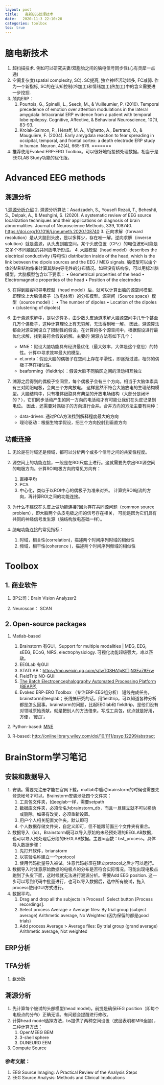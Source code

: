 ```yaml
---
layout: post
title:   高新EEG处理技术
date:   2020-11-3 22:10:20
categories: toolbox
toc: true
---
```




# 脑电新技术

1. 超扫描技术. 例如可以研究夫妻/双胞胎之间的脑电信号同步性(心有灵犀一点通)
2. 空间复杂度(spatial complexity, SC). SC提高, 独立神经活动越多, FC减弱. 作为一个新指标, SC的在认知控制(冷加工)和情绪加工(热加工)中的含义需要进一步挖掘.
3. 颅内ERP：
    1. Pourtois, G., Spinelli, L., Seeck, M., & Vuilleumier, P. (2010). Temporal precedence of emotion over attention modulations in the lateral amygdala: Intracranial ERP evidence from a patient with temporal lobe epilepsy. Cognitive, Affective, & Behavioral Neuroscience, 10(1), 83-93.
    2. Krolak-Salmon, P., Hénaff, M. A., Vighetto, A., Bertrand, O., & Mauguière, F. (2004). Early amygdala reaction to fear spreading in occipital, temporal, and frontal cortex: a depth electrode ERP study in human. Neuron, 42(4), 665-676.
=======
3. 推荐使用Evoked ERP-ERO Toolbox。可以很好地衔接预处理数据。相当于是EEGLAB Study功能的优化版。


# Advanced EEG methods

## 溯源分析

1.[溯源分析介绍](https://zhuanlan.zhihu.com/p/85780097)
2. 溯源分析算法：Asadzadeh, S., Yousefi Rezaii, T., Beheshti, S., Delpak, A., & Meshgini, S. (2020). A systematic review of EEG source localization techniques and their applications on diagnosis of brain abnormalities. Journal of Neuroscience Methods, 339, 108740. https://doi.org/10.1016/j.jneumeth.2020.108740
3. 正向求解（forward resolution）是从大脑到头皮，是以多算少，存在唯一解。逆向求解（inverse solution）就是溯源，从头皮到脑空间。某个头皮位置（CPz）的电位波形可能是又多个不同脑区的共同放电所形成。
4. 大脑模型（head model）describes the electrical conductivity (导电性) distribution inside of the head, which is the link between the dipole sources and the EEG / MEG signals.
脑模型可以由个体的MRI结构像来计算其脑内导电性的分布情况。如果没有结构像，可以用标准脑模型。大脑模型包含以下要素：
     • Geometrical properties of the head
     • Electromagnetic properties of the head
     • Position of the electrodes

5. 在得到脑容积导电模型（head model）后，就可以计算出脑的源空间模型，即理论上大脑偶极子（放电体素）的分布模型。源空间（Source space）模型（source model）：
     • The number of dipoles
     • Location of the dipoles
     • (clustering of dipoles)

6. 由于溯源求解中，是以少算多，由少数头皮通道求解大脑源空间中几千个甚至几万个偶极子，这种计算理论上有无穷解，无法得到唯一解。
因此，溯源算法都会对源空间设立了限制性的假设。在计算的多个源空间中，根据假设进行最优化求解，找到最符合假设的解。主要的
溯源方法有如下几个：
     * MNE：假设大脑功能具有经济最优化（最大效率，大体是这个意思）的特性。计算中寻求效率最大的模型。
     * eLoreta：假设大脑的偶极子在空间上存在平滑性，即逐渐过渡，相邻的偶极子存在相似性。
	 * beaforming（fieldtrip）：假设大脑不同脑区之间的活动相互独立
7. 溯源之后得到的偶极子空间里，每个偶极子会有三个方向。相当于大脑体素具有三对阴阳电极，会向三个方向放电。
这样显然不符合大脑放电的生理结构模型。大脑结构中，只有椎体细胞具有典型的开放电场结构（大部分是闭环的？），它们同步活动产生的同一方向的电活动才有可能让我们在头皮记录到电位。
因此，还需要对偶极子的方向进行合并。合并方向的方法主要有两种：
     * data-driven: 通过PCA方法找到解释程度最大的方向
	 * 理论驱动：根据生物学假设，把三个方向投射到垂直方向

## 功能连接

1. 无论是在时域还是频域，都可以分析两个或多个信号之间的共変性程度。
2. 源空间上的功能连接，一般是在ROI尺度上进行。这就需要先求出ROI源空间的电极方向。计算ROI电极方向的常见方向有：
     1. 直接平均
	 2. PCA
	 3. 中心化，类似于以ROI中心的偶极子为准来对齐。
计算完ROI电流的方向，再计算ROI之间的功能连接。
3. 为什么不建议在头皮上做功能连接?因为存在共同源问题（common source problem），即大脑两个头皮电极之间的信号存在相关，
可能是因为它们具有共同的神经信号发生源（脑结构放电基础一样）。

4. 脑电功能连接的常见指标：
     1. 时域，相关性(correlation)，描述两个时间序列时域的相似性
     2. 频域，相干性(coherence )，描述两个时间序列频域的相似性

# Toolbox

## 1. 商业软件

1. BP公司：Brain Vision Analyzer2

2. Neuroscan： SCAN

## 2. Open-source packages

1. Matlab-based
   1. Brainstorm 有GUI，Support for multiple modalities | MEG, EEG, sEEG, ECoG, NIRS, electrophysiology. 可视化功能超级强大，难以匹敌。
   2. EEGLab 有GUI
   3. STATLAB：https://mp.weixin.qq.com/s/lwT0SHA1pKfTjN3Ea78Frw
   3. FieldTrip NO-GUI
   4. [The Batch Electroencephalography Automated Processing Platform (BEAPP)](https://github.com/lcnbeapp/beapp)
   5. Evoked ERP-ERO Toolbox （专注ERP-EEG组分析）
  短线完成任务，brainstorm和eeglab；长线搞研究的话，用fieldtrip，可以知道各种分析都是怎么回事。brainstorm的问题，比起EEGlab和 fieldtrip，是他们没有对领域原始贡献，就是把别人的方法借来，写成工具包，优点就是好用，方便，‘傻瓜’。

2. Python-based: [MNE](https://martinos.org/mne/stable/index.html)

3. R-based: http://onlinelibrary.wiley.com/doi/10.1111/psyp.12299/abstract


# BrainStorm学习笔记

## 安装和数据导入

1. 安装。需要先注册才能在官网下载，matlab中启动brainstorm的时候也需要先登录帐号才可以。Brainstorm安装涉及四个文件夹：
    1. 工具包文件夹，如eeglab一样，需要setpath
	2. 数据库文件夹，必须命名为brainstorm_db，而且一旦建立就不可以移动或删除。如果有改变，必须重新设置。
	3. 用户个人相关配置文件夹，默认即可
	4. 个人数据存储文件夹，自定义即可，但不能跟前面三个文件夹有重合。
2. 数据导入（io）。Brainstorm既可以导入原始的未经预处理的EEGLAB数据，也可以导入预处理后分段的EEGLAB数据。主要io函数：bst_process。具体导入数据步骤：
    1. 先打开软件，brianstorm
	2. 以实验名称建立一个protocol
	3. 使用代码批量导入被试。注意代码必须在建立protocol之后才可以运行。
3. 数据导入时注意原始数据的电极点的分布是否符合实际情况。可能出现电极点跑到了头皮下面，这时候就无法进行溯源分析。需要Add EEG position. 这一步可以写到代码中批量进行，也可以导入数据后，选中所有被试，拖入process使用GUI方式进行。
3. 数据平均。
    1. Drag and drop all the subjects in Process1. Select button [Process recordings].
    2. Select process Average > Average files: By trial group (subject average)
Arithmetic average, No Weighted (因为保留的都是good trials)
    3. Add process Average > Average files: By trial group (grand average)
Arithmetic average, Not weighted

## ERP分析

## TFA分析

1. [组分析](https://neuroimage.usc.edu/brainstorm/Tutorials/VisualGroup)

## 溯源分析

1. 先计算每个被试的头部模型(head model)。前提是确保EEG position（即每个电极点的分布）正确无误。有问题会提醒进行修改。
2. 计算head model选择方法，bs提供了两种空间设置（皮层表明和MRI全脑），三种计算方法：
     1. OpenMEEG BEM
	 2. 3-shell sphere
	 3. DUNEURO EEM
3. Compute Source

### 参考文献：

1. EEG Source Imaging: A Practical Review of the Analysis Steps
2. EEG Source Analysis: Methods and Clinical Implications
